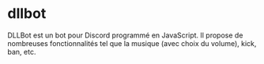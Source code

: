 # dllbot
DLLBot est un bot pour Discord programmé en JavaScript. Il propose de nombreuses fonctionnalités tel que la musique (avec choix du volume), kick, ban, etc.
